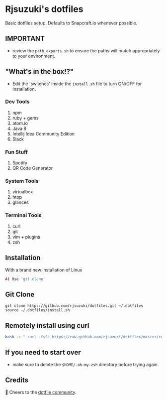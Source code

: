 # Rjsuzuki's dotfiles

Basic dotfiles setup. Defaults to Snapcraft.io whenever possible.

## IMPORTANT

- review the `path_exports.sh` to ensure the paths will match appropriately to your environment.

## "What's in the box!?"

- Edit the 'switches' inside the `install.sh` file to turn ON/OFF for installation.

### Dev Tools
1. npm
2. ruby + gems
3. atom.io
4. Java 8
5. Intellij Idea Community Edition
6. Slack

### Fun Stuff
1. Spotify
2. QR Code Generator

### System Tools
1. virtualbox
2. htop
3. glances

### Terminal Tools
1. curl
2. git
3. vim + plugins
4. zsh

## Installation
With a brand new installation of Linux
```bash
A) Use 'git clone'
```

## Git Clone
```git
git clone https://github.com/rjsuzuki/dotfiles.git ~/.dotfiles
source ~/.dotfiles/install.sh
```

## Remotely install using curl
```bash
bash -c " curl -fsSL https://raw.github.com/rjsuzuki/dotfiles/master/remote-install.sh "
```
## If you need to start over

- make sure to delete the `$HOME/.oh-my-zsh` directory before trying again.

## Credits
🙏 Cheers to the [dotfile community](https:///dotfiles.github.io).

